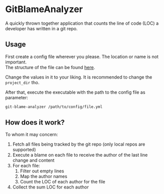# GitBlameAnalyzer

A quickly thrown together application that counts the line of code (LOC) a developer has written in a git repo.

## Usage

First create a config file wherever you please. The location or name is not important.<br/>
The structure of the file can be found [here](./resources/config.yml).

Change the values in it to your liking. It is recommended to change the `project_dir` tho.

After that, execute the executable with the path to the config file as parameter:

```bash
git-blame-analyzer /path/to/config/file.yml
```

## How does it work?

To whom it may concern:

1. Fetch all files being tracked by the git repo (only local repos are supported)
2. Execute a blame on each file to receive the author of the last line change and content
3. For each file:
    1. Filter out empty lines
    2. Map the author names
    3. Count the LOC of each author for the file
4. Collect the sum LOC for each author
